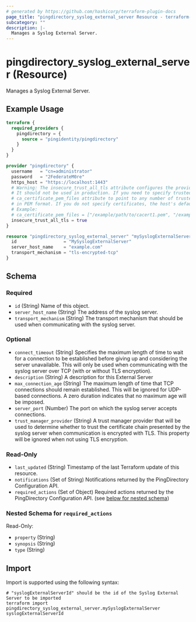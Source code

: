 ```yaml
---
# generated by https://github.com/hashicorp/terraform-plugin-docs
page_title: "pingdirectory_syslog_external_server Resource - terraform-provider-pingdirectory"
subcategory: ""
description: |-
  Manages a Syslog External Server.
---
```


# pingdirectory_syslog_external_server (Resource)

Manages a Syslog External Server.

## Example Usage

```terraform
terraform {
  required_providers {
    pingdirectory = {
      source = "pingidentity/pingdirectory"
    }
  }
}

provider "pingdirectory" {
  username   = "cn=administrator"
  password   = "2FederateM0re"
  https_host = "https://localhost:1443"
  # Warning: The insecure_trust_all_tls attribute configures the provider to trust any certificate presented by the PingDirectory server.
  # It should not be used in production. If you need to specify trusted CA certificates, use the
  # ca_certificate_pem_files attribute to point to any number of trusted CA certificate files
  # in PEM format. If you do not specify certificates, the host's default root CA set will be used.
  # Example:
  # ca_certificate_pem_files = ["/example/path/to/cacert1.pem", "/example/path/to/cacert2.pem"]
  insecure_trust_all_tls = true
}

resource "pingdirectory_syslog_external_server" "mySyslogExternalServer" {
  id                  = "MySyslogExternalServer"
  server_host_name    = "example.com"
  transport_mechanism = "tls-encrypted-tcp"
}
```

<!-- schema generated by tfplugindocs -->
## Schema

### Required

- `id` (String) Name of this object.
- `server_host_name` (String) The address of the syslog server.
- `transport_mechanism` (String) The transport mechanism that should be used when communicating with the syslog server.

### Optional

- `connect_timeout` (String) Specifies the maximum length of time to wait for a connection to be established before giving up and considering the server unavailable. This will only be used when communicating with the syslog server over TCP (with or without TLS encryption).
- `description` (String) A description for this External Server
- `max_connection_age` (String) The maximum length of time that TCP connections should remain established. This will be ignored for UDP-based connections. A zero duration indicates that no maximum age will be imposed.
- `server_port` (Number) The port on which the syslog server accepts connections.
- `trust_manager_provider` (String) A trust manager provider that will be used to determine whether to trust the certificate chain presented by the syslog server when communication is encrypted with TLS. This property will be ignored when not using TLS encryption.

### Read-Only

- `last_updated` (String) Timestamp of the last Terraform update of this resource.
- `notifications` (Set of String) Notifications returned by the PingDirectory Configuration API.
- `required_actions` (Set of Object) Required actions returned by the PingDirectory Configuration API. (see [below for nested schema](#nestedatt--required_actions))

<a id="nestedatt--required_actions"></a>
### Nested Schema for `required_actions`

Read-Only:

- `property` (String)
- `synopsis` (String)
- `type` (String)

## Import

Import is supported using the following syntax:

```shell
# "syslogExternalServerId" should be the id of the Syslog External Server to be imported
terraform import pingdirectory_syslog_external_server.mySyslogExternalServer syslogExternalServerId
```
